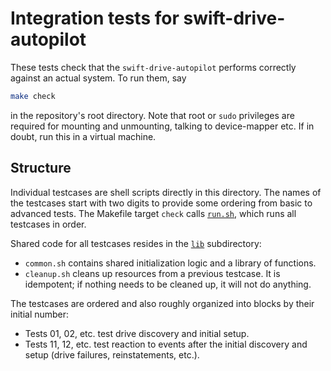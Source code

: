 # Integration tests for swift-drive-autopilot

These tests check that the `swift-drive-autopilot` performs correctly against
an actual system. To run them, say

```bash
make check
```

in the repository's root directory. Note that root or `sudo` privileges are
required for mounting and unmounting, talking to device-mapper etc. If in
doubt, run this in a virtual machine.

## Structure

Individual testcases are shell scripts directly in this directory. The names of
the testcases start with two digits to provide some ordering from basic to
advanced tests. The Makefile target `check` calls [`run.sh`](./run.sh), which
runs all testcases in order.

Shared code for all testcases resides in the [`lib`](./lib) subdirectory:

* `common.sh` contains shared initialization logic and a library of functions.
* `cleanup.sh` cleans up resources from a previous testcase. It is idempotent;
  if nothing needs to be cleaned up, it will not do anything.

The testcases are ordered and also roughly organized into blocks by their
initial number:

* Tests 01, 02, etc. test drive discovery and initial setup.
* Tests 11, 12, etc. test reaction to events after the initial discovery and
  setup (drive failures, reinstatements, etc.).
